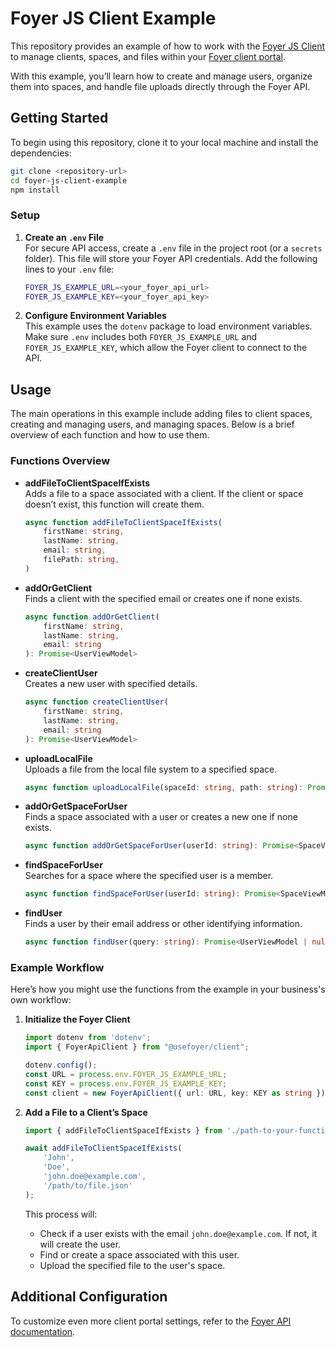 # Foyer JS Client Example

This repository provides an example of how to work with the [Foyer JS Client](https://github.com/usefoyer/foyer-js-client) to manage clients, spaces, and files within your [Foyer client portal](https://usefoyer.com/features/client-portal).

With this example, you’ll learn how to create and manage users, organize them into spaces, and handle file uploads directly through the Foyer API.

## Getting Started

To begin using this repository, clone it to your local machine and install the dependencies:

```bash
git clone <repository-url>
cd foyer-js-client-example
npm install
```

### Setup

1. **Create an `.env` File**  
   For secure API access, create a `.env` file in the project root (or a `secrets` folder). This file will store your Foyer API credentials. Add the following lines to your `.env` file:

   ```bash
   FOYER_JS_EXAMPLE_URL=<your_foyer_api_url>
   FOYER_JS_EXAMPLE_KEY=<your_foyer_api_key>
   ```

2. **Configure Environment Variables**  
   This example uses the `dotenv` package to load environment variables. Make sure `.env` includes both `FOYER_JS_EXAMPLE_URL` and `FOYER_JS_EXAMPLE_KEY`, which allow the Foyer client to connect to the API.

## Usage

The main operations in this example include adding files to client spaces, creating and managing users, and managing spaces. Below is a brief overview of each function and how to use them.

### Functions Overview

- **addFileToClientSpaceIfExists**  
  Adds a file to a space associated with a client. If the client or space doesn’t exist, this function will create them.

  ```typescript
  async function addFileToClientSpaceIfExists(
      firstName: string,
      lastName: string,
      email: string,
      filePath: string,
  )
  ```

- **addOrGetClient**  
  Finds a client with the specified email or creates one if none exists.

  ```typescript
  async function addOrGetClient(
      firstName: string,
      lastName: string,
      email: string
  ): Promise<UserViewModel>
  ```

- **createClientUser**  
  Creates a new user with specified details.

  ```typescript
  async function createClientUser(
      firstName: string,
      lastName: string,
      email: string
  ): Promise<UserViewModel>
  ```

- **uploadLocalFile**  
  Uploads a file from the local file system to a specified space.

  ```typescript
  async function uploadLocalFile(spaceId: string, path: string): Promise<FileViewModel>
  ```

- **addOrGetSpaceForUser**  
  Finds a space associated with a user or creates a new one if none exists.

  ```typescript
  async function addOrGetSpaceForUser(userId: string): Promise<SpaceViewModel>
  ```

- **findSpaceForUser**  
  Searches for a space where the specified user is a member.

  ```typescript
  async function findSpaceForUser(userId: string): Promise<SpaceViewModel | null>
  ```

- **findUser**  
  Finds a user by their email address or other identifying information.

  ```typescript
  async function findUser(query: string): Promise<UserViewModel | null>
  ```

### Example Workflow

Here’s how you might use the functions from the example in your business's own workflow:

1. **Initialize the Foyer Client**

   ```typescript
   import dotenv from 'dotenv';
   import { FoyerApiClient } from "@usefoyer/client";

   dotenv.config();
   const URL = process.env.FOYER_JS_EXAMPLE_URL;
   const KEY = process.env.FOYER_JS_EXAMPLE_KEY;
   const client = new FoyerApiClient({ url: URL, key: KEY as string });
   ```

2. **Add a File to a Client’s Space**

   ```typescript
   import { addFileToClientSpaceIfExists } from './path-to-your-functions';

   await addFileToClientSpaceIfExists(
       'John',
       'Doe',
       'john.doe@example.com',
       '/path/to/file.json'
   );
   ```

   This process will:
   - Check if a user exists with the email `john.doe@example.com`. If not, it will create the user.
   - Find or create a space associated with this user.
   - Upload the specified file to the user's space.

## Additional Configuration

To customize even more client portal settings, refer to the [Foyer API documentation](https://usefoyer.com/api).